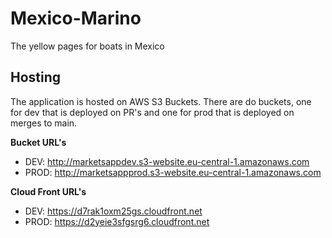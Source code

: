 # Mexico-Marino
The yellow pages for boats in Mexico

## Hosting
The application is hosted on AWS S3 Buckets. 
There are do buckets, one for dev that is deployed on PR's and one for prod that is deployed on merges to main.

**Bucket URL's**
- DEV: http://marketsappdev.s3-website.eu-central-1.amazonaws.com
- PROD: http://marketsappprod.s3-website.eu-central-1.amazonaws.com

**Cloud Front URL's**
- DEV: https://d7rak1oxm25gs.cloudfront.net
- PROD: https://d2yeie3sfgsrg6.cloudfront.net
